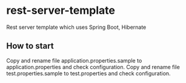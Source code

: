 # rest-server-template
Rest server template which uses Spring Boot, Hibernate

## How to start
Copy and rename file application.properties.sample to application.properties and check configuration.
Copy and rename file test.properties.sample to test.properties and check configuration.

